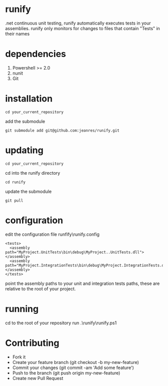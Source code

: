 runify
======

.net continuous unit testing, runify automatically executes tests in your assemblies. runify only monitors for changes to files that contain "Tests" in their names

dependencies
============

1. Powershell >= 2.0
2. nunit
3. Git

installation
============

```
cd your_current_repository
```

add the submodule

```
git submodule add git@github.com:jeanres/runify.git
```

updating
============

```
cd your_current_repository
```

cd into the runify directory

```
cd runify
```

update the submodule

```
git pull
```

configuration
==============

edit the configuration file runfify\runify.config

```
<tests>
  <assembly path="MyProject.UnitTests\bin\debug\MyProject..UnitTests.dll"></assembly>
  <assembly path="MyProject.IntegrationTests\bin\debug\MyProject.IntegrationTests.dll"></assembly>
</tests>
```

point the assembly paths to your unit and integration tests paths, these are relative to the root of your project.

running
=======

cd to the root of your repository run .\runify\runify.ps1

Contributing
============

- Fork it
- Create your feature branch (git checkout -b my-new-feature)
- Commit your changes (git commit -am 'Add some feature')
- Push to the branch (git push origin my-new-feature)
- Create new Pull Request

